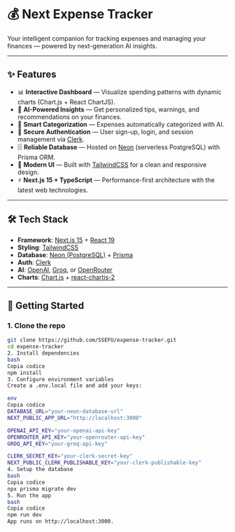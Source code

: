 # 💰 Next Expense Tracker

Your intelligent companion for tracking expenses and managing your finances — powered by next-generation AI insights.

---

## ✨ Features

- 📊 **Interactive Dashboard** — Visualize spending patterns with dynamic charts (Chart.js + React ChartJS).
- 🤖 **AI-Powered Insights** — Get personalized tips, warnings, and recommendations on your finances.
- 🏦 **Smart Categorization** — Expenses automatically categorized with AI.
- 🔐 **Secure Authentication** — User sign-up, login, and session management via [Clerk](https://clerk.com).
- 🗄️ **Reliable Database** — Hosted on [Neon](https://neon.tech) (serverless PostgreSQL) with Prisma ORM.
- 🎨 **Modern UI** — Built with [TailwindCSS](https://tailwindcss.com) for a clean and responsive design.
- ⚡ **Next.js 15 + TypeScript** — Performance-first architecture with the latest web technologies.

---

## 🛠️ Tech Stack

- **Framework**: [Next.js 15](https://nextjs.org) + [React 19](https://react.dev)
- **Styling**: [TailwindCSS](https://tailwindcss.com)
- **Database**: [Neon (PostgreSQL)](https://neon.tech) + [Prisma](https://www.prisma.io)
- **Auth**: [Clerk](https://clerk.com)
- **AI**: [OpenAI](https://platform.openai.com), [Groq](https://groq.com), or [OpenRouter](https://openrouter.ai)
- **Charts**: [Chart.js](https://www.chartjs.org) + [react-chartjs-2](https://react-chartjs-2.js.org)

---

## 🚀 Getting Started

### 1. Clone the repo
```bash
git clone https://github.com/SSEFU/expense-tracker.git
cd expense-tracker
2. Install dependencies
bash
Copia codice
npm install
3. Configure environment variables
Create a .env.local file and add your keys:

env
Copia codice
DATABASE_URL="your-neon-database-url"
NEXT_PUBLIC_APP_URL="http://localhost:3000"

OPENAI_API_KEY="your-openai-api-key"
OPENROUTER_API_KEY="your-openrouter-api-key"
GROQ_API_KEY="your-groq-api-key"

CLERK_SECRET_KEY="your-clerk-secret-key"
NEXT_PUBLIC_CLERK_PUBLISHABLE_KEY="your-clerk-publishable-key"
4. Setup the database
bash
Copia codice
npx prisma migrate dev
5. Run the app
bash
Copia codice
npm run dev
App runs on http://localhost:3000.
